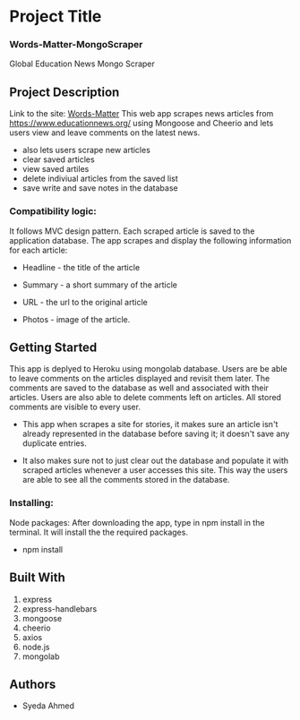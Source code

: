 # Project Title
### Words-Matter-MongoScraper
 Global Education News Mongo Scraper

## Project Description
Link to the site: [Words-Matter](https://syeda-friend-finder1.herokuapp.com/)
This web app scrapes news articles from https://www.educationnews.org/ using Mongoose and Cheerio and lets users view and leave comments on the latest news. 
* also lets users scrape new articles
* clear saved articles 
* view saved artiles
* delete indiviual articles from the saved list
* save write and save notes in the database


### Compatibility logic:
It follows MVC design pattern.
Each scraped article is saved to the application database.
The app scrapes and display the following information for each article:
   * Headline - the title of the article

   * Summary - a short summary of the article

   * URL - the url to the original article

   * Photos - image of the article.

## Getting Started
This app is deplyed to Heroku using mongolab database.
Users are be able to leave comments on the articles displayed and revisit them later. The comments are saved to the database as well and associated with their articles. Users are also able to delete comments left on articles. All stored comments are visible to every user.

* This app when scrapes a site for stories, it makes sure an article isn't already represented in the database before saving it; it doesn't save any duplicate entries.

* It also makes sure not to just clear out the database and populate it with scraped articles whenever a user accesses this site. This way the users are able to see all the comments stored in the database.

### Installing:
Node packages:
After downloading the app, type in npm install in the terminal. It will install the the required packages. 
   * npm install 

## Built With
1. express
2. express-handlebars
3. mongoose
4. cheerio
5. axios
6. node.js
7. mongolab

## Authors
* Syeda Ahmed